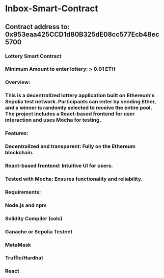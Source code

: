 # Inbox-Smart-Contract


## Contract address to: 0x953eaa425CCD1d80B325dE08cc577Ecb48ec5700 

### Lottery Smart Contract

### Minimum Amount to enter lottery: > 0.01 ETH

### Overview:
### This is a decentralized lottery application built on Ethereum's Sepolia test network. Participants can enter by sending Ether, and a winner is randomly selected to receive the entire pool. The project includes a React-based frontend for user interaction and uses Mocha for testing.

### Features:
### Decentralized and transparent: Fully on the Ethereum blockchain.
### React-based frontend: Intuitive UI for users.
### Tested with Mocha: Ensures functionality and reliability.

### Requirements:
### Node.js and npm
### Solidity Compiler (solc)
### Ganache or Sepolia Testnet
### MetaMask
### Truffle/Hardhat
### React
